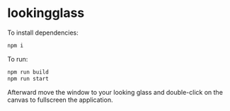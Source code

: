 # lookingglass

To install dependencies:

```bash
npm i
```

To run:

```bash
npm run build
npm run start
```

Afterward move the window to your looking glass and double-click on the canvas to fullscreen the application. 
